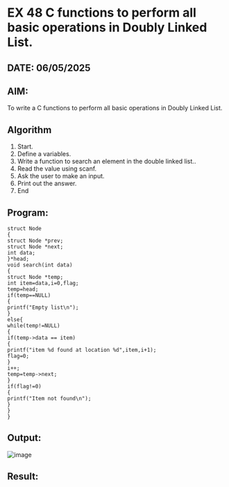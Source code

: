 # EX 48 C functions to perform all basic operations in Doubly Linked List.
## DATE: 06/05/2025
## AIM:
To write a C functions to perform all basic operations in Doubly Linked List.

## Algorithm
1. Start.
2. Define a variables.
3. Write a function to search an element in the double linked list..
4. Read the value using scanf.
5. Ask the user to make an input.
6. Print out the answer.
7. End
   

## Program:
```
struct Node
{
struct Node *prev; 
struct Node *next; 
int data;
}*head;
void search(int data)
{
struct Node *temp;
int item=data,i=0,flag; 
temp=head; 
if(temp==NULL)
{
printf("Empty list\n");
}
else{
while(temp!=NULL)
{
if(temp->data == item)
{
printf("item %d found at location %d",item,i+1); 
flag=0;
}
i++;
temp=temp->next;
}
if(flag!=0)
{
printf("Item not found\n");
}
}
}

```

## Output:
![image](https://github.com/user-attachments/assets/15f8da18-eff8-4d10-8e37-3b0317c5519f)



## Result:
